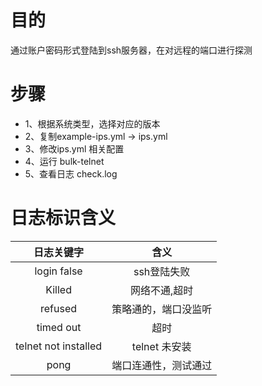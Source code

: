 # 目的
通过账户密码形式登陆到ssh服务器，在对远程的端口进行探测

# 步骤
- 1、根据系统类型，选择对应的版本
- 2、复制example-ips.yml  -> ips.yml
- 3、修改ips.yml 相关配置
- 4、运行 bulk-telnet
- 5、查看日志 check.log

# 日志标识含义
|         日志关键字          |      含义       |
|:----------------------:|:-------------:|
|      login false       |    ssh登陆失败    |
|         Killed         |    网络不通,超时    |
|        refused         |  策略通的，端口没监听   |
|       timed out        |      超时       |
|  telnet not installed  | telnet   未安装  |
|          pong          |  端口连通性，测试通过   |
